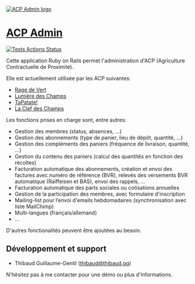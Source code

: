 [![ACP Admin logo](https://acp-admin.ch/images/logo-ac7d72c5.png)](https://acp-admin.ch)

# [ACP Admin](https://acp-admin.ch)

[![Tests Actions Status](https://github.com/acp-admin/acp-admin/workflows/Tests/badge.svg)](https://github.com/acp-admin/acp-admin/actions?query=workflow%3ATests)

Cette application Ruby on Rails permet l'administration d'ACP (Agriculture Contractuelle de Proximité).

Elle est actuellement utilisée par les ACP suivantes:

* [Rage de Vert](https://www.ragedevert.ch)
* [Lumière des Champs](http://lumiere-des-champs.ch)
* [TaPatate!](https://www.tapatate.ch)
* [La Clef des Champs](http://www.clef-des-champs.ch)

Les fonctions prises en charge sont, entre autres:

* Gestion des membres (status, absences, ...)
* Gestion des abonnements (type de panier, lieu de dépôt, quantité, ...)
* Gestion des compléments des paniers (fréquence de livraison, quantité, ...)
* Gestion du contenu des paniers (calcul des quantités en fonction des récoltes)
* Facturation automatique des abonnements, création et envoi des factures avec numéro de référence (BVR), relevés des versements BVR automatique (Raiffeisen et BAS), envoi des rappels, ...
* Facturation automatique des parts sociales ou cotisations annuelles
* Gestion de la participation des membres, avec formulaire d'inscription
* Mailing-list pour l’envoi d'emails hebdomadaires (synchronisation avec liste MailChimp)
* Multi-langues (français/allemand)
* ...

D'autres fonctionalités peuvent être ajoutées au besoin.

## Développement et support

* Thibaud Guillaume-Gentil ([thibaud@thibaud.gg](mailto:thibaud@thibaud.gg))

N'hésitez pas à me contacter pour une démo ou plus d'informations.
